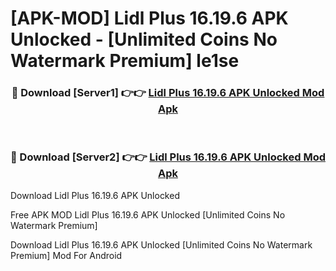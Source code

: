# [APK-MOD] Lidl Plus 16.19.6 APK Unlocked - [Unlimited Coins No Watermark Premium] le1se



<div align="center">
<h3>🔴 Download [Server1] 👉👉 <a href="https://momento.my/?title=Lidl_Plus_16.19.6_APK_Unlocked">Lidl Plus 16.19.6 APK Unlocked Mod Apk</a></h3><br>

<h3>🔴 Download [Server2] 👉👉 <a href="https://momento.my/?title=Lidl_Plus_16.19.6_APK_Unlocked">Lidl Plus 16.19.6 APK Unlocked Mod Apk</a></h3>
</div>



Download Lidl Plus 16.19.6 APK Unlocked 

Free APK MOD Lidl Plus 16.19.6 APK Unlocked [Unlimited Coins No Watermark Premium]

Download Lidl Plus 16.19.6 APK Unlocked [Unlimited Coins No Watermark Premium] Mod For Android
